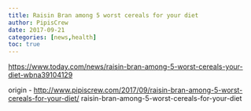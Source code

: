 ```yaml
---
title: Raisin Bran among 5 worst cereals for your diet
author: PipisCrew
date: 2017-09-21
categories: [news,health]
toc: true
---
```


https://www.today.com/news/raisin-bran-among-5-worst-cereals-your-diet-wbna39104129

origin - http://www.pipiscrew.com/2017/09/raisin-bran-among-5-worst-cereals-for-your-diet/ raisin-bran-among-5-worst-cereals-for-your-diet